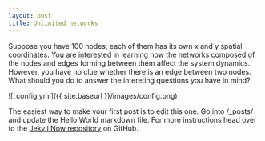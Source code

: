 ```yaml
---
layout: post
title: Unlimited networks
---
```


Suppose you have 100 nodes; each of them has its own x and y spatial coordinates. You are interested in learning how the networks composed of the nodes and edges forming between them affect the system dynamics.  However, you have no clue whether there is an edge between two nodes.  What should you do to answer the intereting questions you have in mind?



![_config.yml]({{ site.baseurl }}/images/config.png)

The easiest way to make your first post is to edit this one. Go into /_posts/ and update the Hello World markdown file. For more instructions head over to the [Jekyll Now repository](https://github.com/barryclark/jekyll-now) on GitHub.
